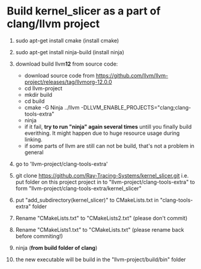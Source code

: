# Build kernel_slicer as a part of clang/llvm project

1) sudo apt-get install cmake (install cmake)
2) sudo apt-get install ninja-build (install ninja)
3) download build llvm**12** from source code:
   
   * download source code from https://github.com/llvm/llvm-project/releases/tag/llvmorg-12.0.0
   * cd llvm-project 
   * mkdir build 
   * cd build
   * cmake -G Ninja ../llvm -DLLVM_ENABLE_PROJECTS="clang;clang-tools-extra" 
   * ninja 
   * if it fail, **try to run "ninja" again several times** untill you finally build everithing. It might happen due to huge resource usage during linking.
   * if some parts of llvm are still can not be build, that's not a problem in general

4) go to 'llvm-project/clang-tools-extra'

5) git clone https://github.com/Ray-Tracing-Systems/kernel_slicer.git
   i.e. put folder on this project project in to "llvm-project/clang-tools-extra" to form "llvm-project/clang-tools-extra/kernel_slicer"
   
6) put "add_subdirectory(kernel_slicer)" to CMakeLists.txt in "clang-tools-extra" folder
7) Rename "CMakeLists.txt" to "CMakeLists2.txt" (please don't commit)
8) Rename "CMakeLists1.txt" to "CMakeLists.txt" (please rename back before commiting!)
9) ninja (**from build folder of clang**)
10) the new executable will be build in the "llvm-project/build/bin" folder

 